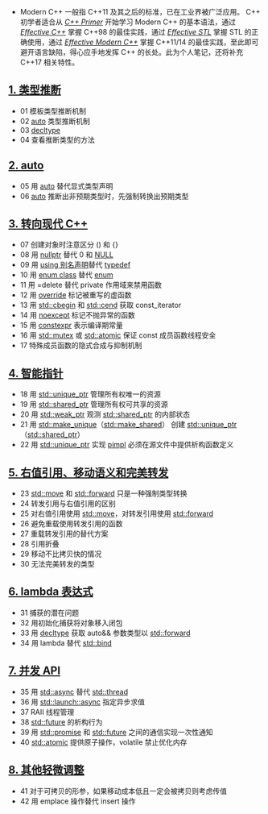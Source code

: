 * Modern C++ 一般指 C++11 及其之后的标准，已在工业界被广泛应用。 C++ 初学者适合从 *[C++ Primer](https://learning.oreilly.com/library/view/c-primer-fifth/9780133053043/)* 开始学习 Modern C++ 的基本语法，通过 *[Effective C++](https://learning.oreilly.com/library/view/effective-c-55/0321334876/)* 掌握 C++98 的最佳实践，通过 *[Effective STL](https://learning.oreilly.com/library/view/effective-stl/9780321545183/)* 掌握 STL 的正确使用，通过 *[Effective Modern C++](https://learning.oreilly.com/library/view/effective-modern-c/9781491908419/)* 掌握 C++11/14 的最佳实践，至此即可避开语言缺陷，得心应手地发挥 C++ 的长处。此为个人笔记，还将补充 C++17 相关特性。

## [1. 类型推断](01_deducing_types.html)

* 01 模板类型推断机制
* 02 [auto](https://en.cppreference.com/w/cpp/language/auto) 类型推断机制
* 03 [decltype](https://en.cppreference.com/w/cpp/language/decltype)
* 04 查看推断类型的方法

## [2. auto](02_auto.html)

* 05 用 [auto](https://en.cppreference.com/w/cpp/language/auto) 替代显式类型声明
* 06 [auto](https://en.cppreference.com/w/cpp/language/auto) 推断出非预期类型时，先强制转换出预期类型

## [3. 转向现代 C++](03_moving_to_modern_cpp.html)

* 07 创建对象时注意区分 () 和 {}
* 08 用 [nullptr](https://en.cppreference.com/w/cpp/language/nullptr) 替代 0 和 [NULL](https://en.cppreference.com/w/cpp/types/NULL)
* 09 用 [using 别名声明](https://en.cppreference.com/w/cpp/language/type_alias)替代 [typedef](https://en.cppreference.com/w/cpp/language/typedef)
* 10 用 [enum class](https://en.cppreference.com/w/cpp/language/enum#Scoped_enumerations) 替代 [enum](https://en.cppreference.com/w/cpp/language/enum#Unscoped_enumeration)
* 11 用 =delete 替代 private 作用域来禁用函数
* 12 用 [override](https://en.cppreference.com/w/cpp/language/override) 标记被重写的虚函数
* 13 用 [std::cbegin](https://en.cppreference.com/w/cpp/iterator/begin) 和 [std::cend](https://en.cppreference.com/w/cpp/iterator/end) 获取 const_iterator
* 14 用 [noexcept](https://en.cppreference.com/w/cpp/language/noexcept_spec) 标记不抛异常的函数
* 15 用 [constexpr](https://en.cppreference.com/w/cpp/language/constexpr) 表示编译期常量
* 16 用 [std::mutex](https://en.cppreference.com/w/cpp/thread/mutex) 或 [std::atomic](https://en.cppreference.com/w/cpp/atomic/atomic) 保证 const 成员函数线程安全
* 17 特殊成员函数的隐式合成与抑制机制

## [4. 智能指针](04_smart_pointers.html)

* 18 用 [std::unique_ptr](https://en.cppreference.com/w/cpp/memory/unique_ptr) 管理所有权唯一的资源
* 19 用 [std::shared_ptr](https://en.cppreference.com/w/cpp/memory/shared_ptr) 管理所有权可共享的资源
* 20 用 [std::weak_ptr](https://en.cppreference.com/w/cpp/memory/weak_ptr) 观测 [std::shared_ptr](https://en.cppreference.com/w/cpp/memory/shared_ptr) 的内部状态
* 21 用 [std::make_unique](https://en.cppreference.com/w/cpp/memory/unique_ptr/make_unique)（[std::make_shared](https://en.cppreference.com/w/cpp/memory/shared_ptr/make_shared)） 创建 [std::unique_ptr](https://en.cppreference.com/w/cpp/memory/unique_ptr)（[std::shared_ptr](https://en.cppreference.com/w/cpp/memory/shared_ptr)）
* 22 用 [std::unique_ptr](https://en.cppreference.com/w/cpp/memory/unique_ptr) 实现 [pimpl](https://en.cppreference.com/w/cpp/language/pimpl) 必须在源文件中提供析构函数定义

## [5. 右值引用、移动语义和完美转发](05_rvalue_references_move_semantics_and_perfect_forwarding.html)

* 23 [std::move](https://en.cppreference.com/w/cpp/utility/move) 和 [std::forward](https://en.cppreference.com/w/cpp/utility/forward) 只是一种强制类型转换
* 24 转发引用与右值引用的区别
* 25 对右值引用使用 [std::move](https://en.cppreference.com/w/cpp/utility/move)，对转发引用使用 [std::forward](https://en.cppreference.com/w/cpp/utility/forward)
* 26 避免重载使用转发引用的函数
* 27 重载转发引用的替代方案
* 28 引用折叠
* 29 移动不比拷贝快的情况
* 30 无法完美转发的类型

## [6. lambda 表达式](06_lambda_expressions.html)

* 31 捕获的潜在问题
* 32 用初始化捕获将对象移入闭包
* 33 用 [decltype](https://en.cppreference.com/w/cpp/language/decltype) 获取 auto&& 参数类型以 [std::forward](https://en.cppreference.com/w/cpp/utility/forward)
* 34 用 lambda 替代 [std::bind](https://en.cppreference.com/w/cpp/utility/functional/bind)

## [7. 并发 API](07_the_concurrency_api.html)

* 35 用 [std::async](https://en.cppreference.com/w/cpp/thread/async) 替代 [std::thread](https://en.cppreference.com/w/cpp/thread/thread)
* 36 用 [std::launch::async](https://en.cppreference.com/w/cpp/thread/launch) 指定异步求值
* 37 RAII 线程管理
* 38 [std::future](https://en.cppreference.com/w/cpp/thread/future) 的析构行为
* 39 用 [std::promise](https://en.cppreference.com/w/cpp/thread/promise) 和 [std::future](https://en.cppreference.com/w/cpp/thread/future) 之间的通信实现一次性通知
* 40 [std::atomic](https://en.cppreference.com/w/cpp/atomic/atomic) 提供原子操作，volatile 禁止优化内存

## [8. 其他轻微调整](08_tweaks.html)

* 41 对于可拷贝的形参，如果移动成本低且一定会被拷贝则考虑传值
* 42 用 emplace 操作替代 insert 操作
